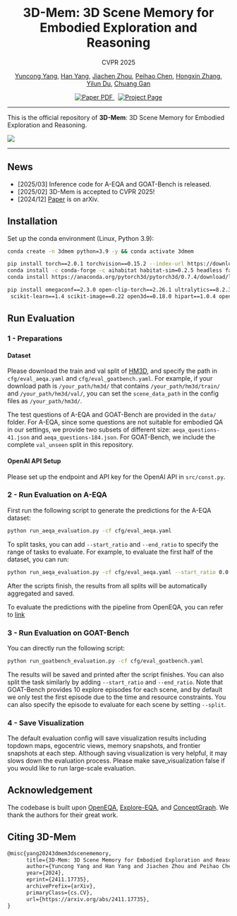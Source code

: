 <br/>
<p align="center">
  <h1 align="center">3D-Mem: 3D Scene Memory for Embodied Exploration and Reasoning</h1>
  <p align="center">
    CVPR 2025
  </p>
  <p align="center">
    <a href="https://yyuncong.github.io/">Yuncong Yang</a>,
    <a href="https://hanyangclarence.github.io/">Han Yang</a>,
    <a href="https://www.linkedin.com/in/jiachen-zhou5/">Jiachen Zhou</a>,
    <a href="https://peihaochen.github.io/">Peihao Chen</a>,
    <a href="https://icefoxzhx.github.io/">Hongxin Zhang</a>,
    <a href="https://yilundu.github.io/">Yilun Du</a>,
    <a href="https://people.csail.mit.edu/ganchuang">Chuang Gan</a>
  </p>
  <p align="center">
    <a href="https://arxiv.org/abs/2411.17735">
      <img src='https://img.shields.io/badge/Paper-PDF-red?style=flat&logo=arXiv&logoColor=red' alt='Paper PDF'>
    </a>
    <a href='https://embodied-agi.cs.umass.edu/3dmem/' style='padding-left: 0.5rem;'>
      <img src='https://img.shields.io/badge/Project-Page-blue?style=flat&logo=Google%20chrome&logoColor=blue' alt='Project Page'>
    </a>
  </p>
</p>

---

This is the official repository of **3D-Mem**: 3D Scene Memory for Embodied Exploration and Reasoning.

![](assets/teaser.png)

---

## News

- [2025/03] Inference code for A-EQA and GOAT-Bench is released.
- [2025/02] 3D-Mem is accepted to CVPR 2025!
- [2024/12] [Paper](https://www.arxiv.org/abs/2411.17735) is on arXiv.

## Installation
Set up the conda environment (Linux, Python 3.9):
```bash
conda create -n 3dmem python=3.9 -y && conda activate 3dmem

pip install torch==2.0.1 torchvision==0.15.2 --index-url https://download.pytorch.org/whl/cu118
conda install -c conda-forge -c aihabitat habitat-sim=0.2.5 headless faiss-cpu=1.7.4 -y
conda install https://anaconda.org/pytorch3d/pytorch3d/0.7.4/download/linux-64/pytorch3d-0.7.4-py39_cu118_pyt201.tar.bz2 -y

pip install omegaconf==2.3.0 open-clip-torch==2.26.1 ultralytics==8.2.31 supervision==0.21.0 opencv-python-headless==4.10.* \
 scikit-learn==1.4 scikit-image==0.22 open3d==0.18.0 hipart==1.0.4 openai==1.35.3 httpx==0.27.2                                                      

```


## Run Evaluation

### 1 - Preparations

#### Dataset
Please download the train and val split of [HM3D](https://aihabitat.org/datasets/hm3d-semantics/), and specify
the path in `cfg/eval_aeqa.yaml` and `cfg/eval_goatbench.yaml`. For example, if your download path is `/your_path/hm3d/` that 
contains `/your_path/hm3d/train/` and `/your_path/hm3d/val/`, you can set the `scene_data_path` in the config files as `/your_path/hm3d/`.

The test questions of A-EQA and GOAT-Bench are provided in the `data/` folder. For A-EQA, since some questions are
not suitable for embodied QA in our settings, we provide two subsets of different size: `aeqa_questions-41.json` and `aeqa_questions-184.json`.
For GOAT-Bench, we include the complete `val_unseen` split in this repository.

#### OpenAI API Setup
Please set up the endpoint and API key for the OpenAI API in `src/const.py`.

### 2 - Run Evaluation on A-EQA

First run the following script to generate the predictions for the A-EQA dataset:

```bash
python run_aeqa_evaluation.py -cf cfg/eval_aeqa.yaml
```
To split tasks, you can add `--start_ratio` and `--end_ratio` to specify the range of tasks to evaluate. For example,
to evaluate the first half of the dataset, you can run:
```bash
python run_aeqa_evaluation.py -cf cfg/eval_aeqa.yaml --start_ratio 0.0 --end_ratio 0.5
```
After the scripts finish, the results from all splits will be automatically aggregated and saved.

To evaluate the predictions with the pipeline from OpenEQA, you can refer to [link](https://github.com/yyuncong/3D-Mem-AEQA-Eval)

### 3 - Run Evaluation on GOAT-Bench
You can directly run the following script:
```bash
python run_goatbench_evaluation.py -cf cfg/eval_goatbench.yaml
```
The results will be saved and printed after the script finishes. You can also split the task similarly by adding `--start_ratio` and `--end_ratio`.
Note that GOAT-Bench provides 10 explore episodes for each scene, and by default we only test the first episode due to the time and resource constraints.
You can also specify the episode to evaluate for each scene by setting `--split`.

### 4 - Save Visualization
The default evaluation config will save visualization results including topdown maps, egocentric views, memory snapshots, and frontier snapshots at each step. Although saving visualization is very helpful, it may slows down the evaluation process. Please make save_visualization false if you would like to run large-scale evaluation.


## Acknowledgement

The codebase is built upon [OpenEQA](https://github.com/facebookresearch/open-eqa), [Explore-EQA](https://github.com/Stanford-ILIAD/explore-eqa), and [ConceptGraph](https://github.com/concept-graphs/concept-graphs).
We thank the authors for their great work.

## Citing 3D-Mem

```tex
@misc{yang20243dmem3dscenememory,
      title={3D-Mem: 3D Scene Memory for Embodied Exploration and Reasoning}, 
      author={Yuncong Yang and Han Yang and Jiachen Zhou and Peihao Chen and Hongxin Zhang and Yilun Du and Chuang Gan},
      year={2024},
      eprint={2411.17735},
      archivePrefix={arXiv},
      primaryClass={cs.CV},
      url={https://arxiv.org/abs/2411.17735}, 
}
```
